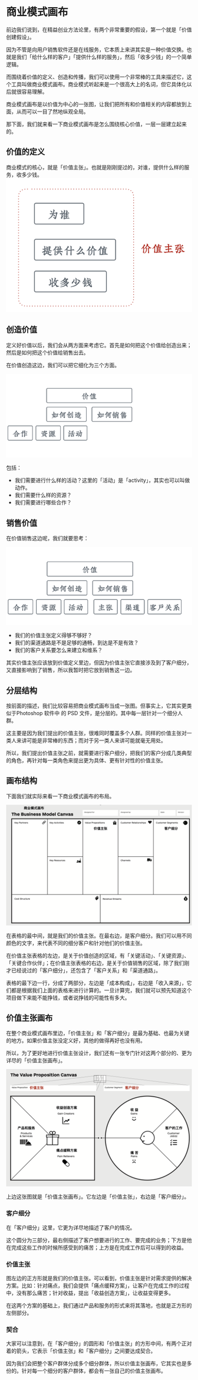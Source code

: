 # 商业模式画布

前边我们说到，在精益创业方法论里，有两个非常重要的假设，第一个就是「价值创建假设」。

因为不管是向用户销售软件还是在线服务，它本质上来讲其实是一种价值交换。也就是我们「给什么样的客户」「提供什么样的服务」，然后「收多少钱」的一个简单逻辑。

而围绕着价值的定义、创造和传播，我们可以使用一个非常棒的工具来描述它，这个工具叫做商业模式画布。商业模式听起来是一个很高大上的名词，但它具体化以后就很容易理解。

商业模式画布是以价值为中心的一张图，让我们把所有和价值相关的内容都放到上面，从而可以一目了然地纵观全局。

那下面，我们就来看一下商业模式画布是怎么围绕核心价值，一层一层建立起来的。

## 价值的定义

商业模式的核心，就是「价值主张」。也就是刚刚提过的，对谁，提供什么样的服务，收多少钱。
![picture 6](images/258579e8f2115c650f38bba6054e42073651a6c3f47e83274730593daf94cf01.png)  

## 创造价值

定义好价值以后，我们会从两方面来考虑它。首先是如何把这个价值给创造出来；然后是如何把这个价值给销售出去。

在价值创造这边，我们可以把它细化为三个方面。

![picture 7](images/478eb3942f95f0163e1f4d6900360c1f6bfc5a142bb9b6b797ef02508aa041cb.png)  


包括：

- 我们需要进行什么样的活动？这里的「活动」是「activity」，其实也可以叫做动作。
- 我们需要什么样的资源？
- 我们需要进行哪些合作？

## 销售价值 

在价值销售这边呢，我们就要思考：

![picture 8](images/e064d34150f22ff80f2dc89dd9c3fd1b0c7065f493ef6da692de3bfd1c2d72e3.png)  


- 我们的价值主张定义得够不够好？
- 我们的渠道通路是不是足够的通畅，到达是不是有效？
- 我们的客户关系要怎么来建立和维系？

其实价值主张应该放到价值定义里边，但因为价值主张它直接涉及到了客户细分，又直接影响到了销售，所以我暂时把它放到销售这一边。

## 分层结构

按前面的描述，我们比较容易把商业模式画布当成一张图。但事实上，它其实更类似于Photoshop 软件中 的 PSD 文件，是分层的。其中每一层针对一个细分人群。

这主要是因为我们提出的价值主张，很难同时覆盖多个人群。同样的价值主张对一类人来讲可能是非常棒的东西；而对于另一类人来讲可能就毫无用处。

所以，我们提出价值主张之前，就需要进行客户细分，把我们的客户分成几类典型的角色，再针对每一类角色来提出更为具体、更有针对性的价值主张。


## 画布结构

下面我们就实际来看一下商业模式画布的布局。

![picture 9](images/9750c7270996b4b3418ed4716e9108072b7b2676188813eced11e4796ebbb0d8.png)  


在表格的最中间，就是我们的价值主张。在最右边，是客户细分。我们可以用不同颜色的文字，来代表不同的细分客户和针对他们的价值主张。

在价值主张表格的左边，是关于价值创造的区域，有「关键活动」、「关键资源」、「关键合作伙伴」；在价值主张表格的右边，是关于价值销售的区域，除了我们刚才已经说过的「客户细分」，还包含了「客户关系」和「渠道通路」。

表格的最下边一行，分成了两部分，左边是「成本构成」，右边是「收入来源」，它们都是根据我们上面的表格来进行计算的。一旦计算完，我们就可以预先知道这个项目做下来能不能挣钱，或者说挣钱的可能性有多大。

## 价值主张画布

在整个商业模式画布里边，「价值主张」和「客户细分」是最为基础、也最为关键的地方。如果价值主张没定义好，其他的做得再好也没有用。

所以，为了更好地进行价值主张设计，我们还有一张专门针对这两个部分的、更为详尽的「价值主张画布」。

![picture 10](images/40c7f0651751c07084942a525f4493f7f5722d10e4ad3c3043c2807b05b4f1a7.png)  


上边这张图就是「价值主张画布」。它左边是「价值主张」，右边是「客户细分」。

### 客户细分

在「客户细分」这里，它更为详尽地描述了客户的情况。

这个圆分为三部分，最右侧描述了客户想要进行的工作、要完成的业务；下方是他在完成这些工作的时候所感受到的痛苦；上方是在完成工作后可以得到的收益。

### 价值主张

图左边的正方形就是我们的价值主张。可以看到，价值主张是针对需求提供的解决方案。比如：针对痛点，我们会提供「痛点缓释方案」，让客户在完成工作的过程中，没有那么痛苦；针对收益，提出「收益创造方案」，让收益变得更多。

在这两个方案的基础上，我们通过产品和服务的形式来将其落地，也就是正方形的左侧部分。


### 契合

大家可以注意到，在「客户细分」的圆形和「价值主张」的方形中间，有两个正对着的箭头，它表示「价值主张」和「客户细分」之间要达成契合。

因为我们会把整个客户群体分成多个细分群体，所以价值主张画布，它其实也是多份的。针对每一个细分的客户群体，都会有一张自己的价值主张画布。